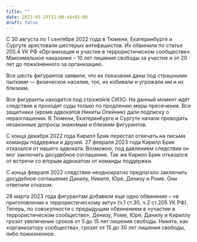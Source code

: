 ```yaml
---
title: ""
date: 2023-03-29T12:00:44+02:00
draft: false
---
```

С 30 августа по 1 сентября 2022 года в Тюмени, Екатеринбурге и Сургуте арестовали шестерых антифашистов. Их обвинили по статье 205.4 УК РФ «Организация и участие в террористическом сообществе». Максимальное наказание – 10 лет лишения свободы за участие и от 20 лет до пожизненного за организацию.

Все шесть фигурантов заявили, что их показания даны под страшными пытками — физическое насилие, ток, их избивали и угрожали им и их близким.

Все фигуранты находятся под стражей/в СИЗО. На данный момент идёт следствие и проходят суды только по продлению меры пресечения. Все защитники (кроме адвокатов Никиты Олейник) дали подписку о неразглашении. В Тюмени, Екатеринбурге и Сургуте начали проводить незаконные допросы знакомым и близким фигурантов.

С конца декабря 2022 года Кирилл Брик перестал отвечать на письма команды поддержки и друзей. 27 февраля 2023 года Кирилл Брик отказался от нашего адвоката. Возможно, под давлением следствия он мог заключить досудебное соглашение. Так же Кирилл Брик отказался от встречи со вторым адвокатом от команды поддержки. 

С конца февраля 2022 следствие неоднократно предлагало заключить досудебное соглашение Данилу, Никите, Юре, Денизу и Роме. Они ответили отказом.

28 марта 2023 года фигурантам добавили еще одно обвинение – «в приготовлении к террористическому акту» (ч.1 ст.30, ч.2 ст.205 УК РФ). Теперь, по совокупности с предыдущим обвинением в «участии в террористическом сообществе», Денизу, Роме, Юре, Данилу и Кириллу грозит увеличение сроков от 5 до 15 лет лишения свободы. Никите, как «организатору сообщества», грозит от 15 до 30 лет лишения свободы, либо пожизненное.

